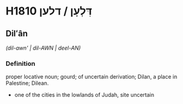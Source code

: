# H1810 דִּלְעָן / דלען

## Dilʻân

_(dil-awn' | dil-AWN | deel-AN)_

### Definition

proper locative noun; gourd; of uncertain derivation; Dilan, a place in Palestine; Dilean.

- one of the cities in the lowlands of Judah, site uncertain

